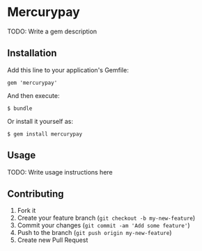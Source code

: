 # Mercurypay

TODO: Write a gem description

## Installation

Add this line to your application's Gemfile:

    gem 'mercurypay'

And then execute:

    $ bundle

Or install it yourself as:

    $ gem install mercurypay

## Usage

TODO: Write usage instructions here

## Contributing

1. Fork it
2. Create your feature branch (`git checkout -b my-new-feature`)
3. Commit your changes (`git commit -am 'Add some feature'`)
4. Push to the branch (`git push origin my-new-feature`)
5. Create new Pull Request

